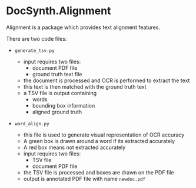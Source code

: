 # DocSynth.Alignment

Alignment is a package which provides text alignment features. 

There are two code files: 
* `generate_tsv.py`
    * input requires two files:
        * document PDF file
        * ground truth text file
    * the document is processed and OCR is performed to extract the text
    * this text is then matched with the ground truth text 
    * a TSV file is output containing 
        * words
        * bounding box information
        * aligned ground truth

* `word_align.py`
    * this file is used to generate visual representation of OCR accuracy
    * A green box is drawn around a word if its extracted accurately
    * A red box means not extracted accurately
    * input requires two files:
        * TSV file
        * document PDF file
    * the TSV file is processed and boxes are drawn on the PDF file
    * output is annotated PDF file with name `newdoc.pdf`